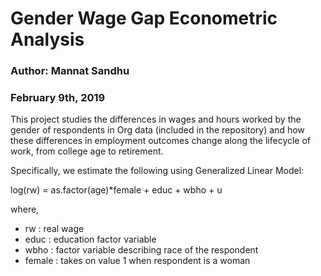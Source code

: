 # Gender Wage Gap Econometric Analysis
### Author: Mannat Sandhu
### February 9th, 2019

This project studies the differences in wages and hours worked by the gender of respondents in Org data (included in the repository) and how these differences in employment outcomes change along the lifecycle of work, from college age to retirement.

Specifically, we estimate the following using Generalized Linear Model: 

log(rw) = as.factor(age)*female + educ + wbho + u

where, 
* rw : real wage 
* educ : education factor variable
* wbho : factor variable describing race of the respondent
* female : takes on value 1 when respondent is a woman
